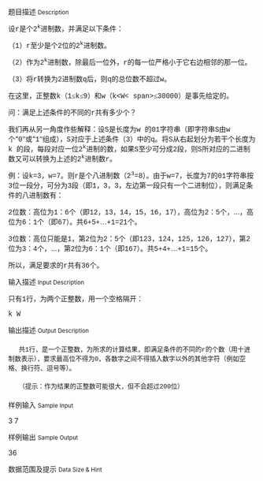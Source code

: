 <div class="panel panel-default">
<div class="area-title">
<span>
题目描述
<small>Description</small>
</span></div>
<div class="panel-body">

<p style=""><span style="">设</span><span style="font-family: Times New Roman,serif;"><span style=""><span><span style="font-family: Courier New,monospace;">r</span></span></span></span><span style="">是个</span><span style="font-family: Times New Roman,serif;"><span style=""><span><span style="font-family: Courier New,monospace;">2</span><sup><span style="font-family: Courier New,monospace;">k</span></sup></span></span></span><span style="">进制数，并满足以下条件：</span></p>
<p style=""><span style="">（</span><span style="font-family: Times New Roman,serif;"><span style=""><span><span style="font-family: Courier New,monospace;">1</span></span></span></span><span style="">）</span><span style="font-family: Times New Roman,serif;"><span style=""><span><span style="font-family: Courier New,monospace;">r</span></span></span></span><span style="">至少是个</span><span style="font-family: Times New Roman,serif;"><span style=""><span><span style="font-family: Courier New,monospace;">2</span></span></span></span><span style="">位的</span><span style="font-family: Times New Roman,serif;"><span style=""><span><span style="font-family: Courier New,monospace;">2</span><sup><span style="font-family: Courier New,monospace;">k</span></sup></span></span></span><span style="">进制数。</span></p>
<p style=""><span style="">（</span><span style="font-family: Times New Roman,serif;"><span style=""><span><span style="font-family: Courier New,monospace;">2</span></span></span></span><span style="">）作为</span><span style="font-family: Times New Roman,serif;"><span style=""><span><span style="font-family: Courier New,monospace;">2</span><sup><span style="font-family: Courier New,monospace;">k</span></sup></span></span></span><span style="">进制数，除最后一位外，</span><span style="font-family: Times New Roman,serif;"><span style=""><span><span style="font-family: Courier New,monospace;">r</span></span></span></span><span style="">的每一位严格小于它右边相邻的那一位。</span></p>
<p style=""><span style="">（</span><span style="font-family: Times New Roman,serif;"><span style=""><span><span style="font-family: Courier New,monospace;">3</span></span></span></span><span style="">）将</span><span style="font-family: Times New Roman,serif;"><span style=""><span><span style="font-family: Courier New,monospace;">r</span></span></span></span><span style="">转换为</span><span style="font-family: Times New Roman,serif;"><span style=""><span><span style="font-family: Courier New,monospace;">2</span></span></span></span><span style="">进制数</span><span style="font-family: Times New Roman,serif;"><span style=""><span><span style="font-family: Courier New,monospace;">q</span></span></span></span><span style="">后，则</span><span style="font-family: Times New Roman,serif;"><span style=""><span><span style="font-family: Courier New,monospace;">q</span></span></span></span><span style="">的总位数不超过</span><span style="font-family: Times New Roman,serif;"><span style=""><span><span style="font-family: Courier New,monospace;">w</span></span></span></span><span style="">。</span></p>
<p style=""><span style="">在这里，正整数</span><span style="font-family: Times New Roman,serif;"><span style=""><span><span style="font-family: Courier New,monospace;">k</span></span></span></span><span style="">（</span><span style="font-family: Times New Roman,serif;"><span style=""><span><span style="font-family: Courier New,monospace;">1</span><span style="">≤</span><span style="font-family: Courier New,monospace;">k</span><span style="">≤</span><span style="font-family: Courier New,monospace;">9</span></span></span></span><span style="">）和</span><span style="font-family: Times New Roman,serif;"><span style=""><span><span style="font-family: Courier New,monospace;">w</span></span></span></span><span style="">（</span><span style="font-family: Times New Roman,serif;"><span style=""><span><span style="font-family: Courier New,monospace;">k&lt;W&lt; span&gt;</span><span style="">≤</span><span style="font-family: Courier New,monospace;">30000</span></span></span></span><span style="">）是事先给定的。</span></p>
<p style=""><span style="">问：满足上述条件的不同的</span><span style="font-family: Times New Roman,serif;"><span style=""><span><span style="font-family: Courier New,monospace;">r</span></span></span></span><span style="">共有多少个？</span></p>
<p style=""><span style="">我们再从另一角度作些解释：设</span><span style="font-family: Times New Roman,serif;"><span style=""><span><span style="font-family: Courier New,monospace;">S</span></span></span></span><span style="">是长度为</span><span style="font-family: Times New Roman,serif;"><span style=""><span><span style="font-family: Courier New,monospace;">w </span></span></span></span><span style="">的</span><span style="font-family: Times New Roman,serif;"><span style=""><span><span style="font-family: Courier New,monospace;">01</span></span></span></span><span style="">字符串（即字符串</span><span style="font-family: Times New Roman,serif;"><span style=""><span><span style="font-family: Courier New,monospace;">S</span></span></span></span><span style="">由</span><span style="font-family: Times New Roman,serif;"><span style=""><span><span style="font-family: Courier New,monospace;">w</span></span></span></span><span style="">个“</span><span style="font-family: Times New Roman,serif;"><span style=""><span><span style="font-family: Courier New,monospace;">0</span><span style="">”</span></span></span></span><span style="">或“</span><span style="font-family: Times New Roman,serif;"><span style=""><span><span style="font-family: Courier New,monospace;">1</span><span style="">”</span></span></span></span><span style="">组成），</span><span style="font-family: Times New Roman,serif;"><span style=""><span><span style="font-family: Courier New,monospace;">S</span></span></span></span><span style="">对应于上述条件（</span><span style="font-family: Times New Roman,serif;"><span style=""><span><span style="font-family: Courier New,monospace;">3</span></span></span></span><span style="">）中的</span><span style="font-family: Times New Roman,serif;"><span style=""><span><span style="font-family: Courier New,monospace;">q</span></span></span></span><span style="">。将</span><span style="font-family: Times New Roman,serif;"><span style=""><span><span style="font-family: Courier New,monospace;">S</span></span></span></span><span style="">从右起划分为若干个长度为</span><span style="font-family: Times New Roman,serif;"><span style=""><span><span style="font-family: Courier New,monospace;">k </span></span></span></span><span style="">的段，每段对应一位</span><span style="font-family: Times New Roman,serif;"><span style=""><span><span style="font-family: Courier New,monospace;">2</span><sup><span style="font-family: Courier New,monospace;">k</span></sup></span></span></span><span style="">进制的数，如果</span><span style="font-family: Times New Roman,serif;"><span style=""><span><span style="font-family: Courier New,monospace;">S</span></span></span></span><span style="">至少可分成</span><span style="font-family: Times New Roman,serif;"><span style=""><span><span style="font-family: Courier New,monospace;">2</span></span></span></span><span style="">段，则</span><span style="font-family: Times New Roman,serif;"><span style=""><span><span style="font-family: Courier New,monospace;">S</span></span></span></span><span style="">所对应的二进制数又可以转换为上述的</span><span style="font-family: Times New Roman,serif;"><span style=""><span><span style="font-family: Courier New,monospace;">2</span><sup><span style="font-family: Courier New,monospace;">k</span></sup></span></span></span><span style="">进制数</span><span style="font-family: Times New Roman,serif;"><span style=""><span><span style="font-family: Courier New,monospace;">r</span></span></span></span><span style="">。</span></p>
<p style=""><span style="">例：设</span><span style="font-family: Times New Roman,serif;"><span style=""><span><span style="font-family: Courier New,monospace;">k=3</span></span></span></span><span style="">，</span><span style="font-family: Times New Roman,serif;"><span style=""><span><span style="font-family: Courier New,monospace;">w=7</span></span></span></span><span style="">。则</span><span style="font-family: Times New Roman,serif;"><span style=""><span><span style="font-family: Courier New,monospace;">r</span></span></span></span><span style="">是个八进制数（</span><span style="font-family: Times New Roman,serif;"><span style=""><span><span style="font-family: Courier New,monospace;">2</span><sup><span style="font-family: Courier New,monospace;">3</span></sup><span style="font-family: Courier New,monospace;">=8</span></span></span></span><span style="">）。由于</span><span style="font-family: Times New Roman,serif;"><span style=""><span><span style="font-family: Courier New,monospace;">w=7</span></span></span></span><span style="">，长度为</span><span style="font-family: Times New Roman,serif;"><span style=""><span><span style="font-family: Courier New,monospace;">7</span></span></span></span><span style="">的</span><span style="font-family: Times New Roman,serif;"><span style=""><span><span style="font-family: Courier New,monospace;">01</span></span></span></span><span style="">字符串按</span><span style="font-family: Times New Roman,serif;"><span style=""><span><span style="font-family: Courier New,monospace;">3</span></span></span></span><span style="">位一段分，可分为</span><span style="font-family: Times New Roman,serif;"><span style=""><span><span style="font-family: Courier New,monospace;">3</span></span></span></span><span style="">段（即</span><span style="font-family: Times New Roman,serif;"><span style=""><span><span style="font-family: Courier New,monospace;">1</span></span></span></span><span style="">，</span><span style="font-family: Times New Roman,serif;"><span style=""><span><span style="font-family: Courier New,monospace;">3</span></span></span></span><span style="">，</span><span style="font-family: Times New Roman,serif;"><span style=""><span><span style="font-family: Courier New,monospace;">3</span></span></span></span><span style="">，左边第一段只有一个二进制位），则满足条件的八进制数有：</span></p>
<p style=""><span style="font-family: Times New Roman,serif;"><span style=""><span><span style="font-family: Courier New,monospace;">2</span></span></span></span><span style="">位数：高位为</span><span style="font-family: Times New Roman,serif;"><span style=""><span><span style="font-family: Courier New,monospace;">1</span></span></span></span><span style="">：</span><span style="font-family: Times New Roman,serif;"><span style=""><span><span style="font-family: Courier New,monospace;">6</span></span></span></span><span style="">个（即</span><span style="font-family: Times New Roman,serif;"><span style=""><span><span style="font-family: Courier New,monospace;">12</span></span></span></span><span style="">，</span><span style="font-family: Times New Roman,serif;"><span style=""><span><span style="font-family: Courier New,monospace;">13</span></span></span></span><span style="">，</span><span style="font-family: Times New Roman,serif;"><span style=""><span><span style="font-family: Courier New,monospace;">14</span></span></span></span><span style="">，</span><span style="font-family: Times New Roman,serif;"><span style=""><span><span style="font-family: Courier New,monospace;">15</span></span></span></span><span style="">，</span><span style="font-family: Times New Roman,serif;"><span style=""><span><span style="font-family: Courier New,monospace;">16</span></span></span></span><span style="">，</span><span style="font-family: Times New Roman,serif;"><span style=""><span><span style="font-family: Courier New,monospace;">17</span></span></span></span><span style="">），高位为</span><span style="font-family: Times New Roman,serif;"><span style=""><span><span style="font-family: Courier New,monospace;">2</span></span></span></span><span style="">：</span><span style="font-family: Times New Roman,serif;"><span style=""><span><span style="font-family: Courier New,monospace;">5</span></span></span></span><span style="">个，…，高位为</span><span style="font-family: Times New Roman,serif;"><span style=""><span><span style="font-family: Courier New,monospace;">6</span></span></span></span><span style="">：</span><span style="font-family: Times New Roman,serif;"><span style=""><span><span style="font-family: Courier New,monospace;">1</span></span></span></span><span style="">个（即</span><span style="font-family: Times New Roman,serif;"><span style=""><span><span style="font-family: Courier New,monospace;">67</span></span></span></span><span style="">）。共</span><span style="font-family: Times New Roman,serif;"><span style=""><span><span style="font-family: Courier New,monospace;">6+5+</span><span style="">…</span><span style="font-family: Courier New,monospace;">+1=21</span></span></span></span><span style="">个。</span></p>
<p style=""><span style="font-family: Times New Roman,serif;"><span style=""><span><span style="font-family: Courier New,monospace;">3</span></span></span></span><span style="">位数：高位只能是</span><span style="font-family: Times New Roman,serif;"><span style=""><span><span style="font-family: Courier New,monospace;">1</span></span></span></span><span style="">，第</span><span style="font-family: Times New Roman,serif;"><span style=""><span><span style="font-family: Courier New,monospace;">2</span></span></span></span><span style="">位为</span><span style="font-family: Times New Roman,serif;"><span style=""><span><span style="font-family: Courier New,monospace;">2</span></span></span></span><span style="">：</span><span style="font-family: Times New Roman,serif;"><span style=""><span><span style="font-family: Courier New,monospace;">5</span></span></span></span><span style="">个（即</span><span style="font-family: Times New Roman,serif;"><span style=""><span><span style="font-family: Courier New,monospace;">123</span></span></span></span><span style="">，</span><span style="font-family: Times New Roman,serif;"><span style=""><span><span style="font-family: Courier New,monospace;">124</span></span></span></span><span style="">，</span><span style="font-family: Times New Roman,serif;"><span style=""><span><span style="font-family: Courier New,monospace;">125</span></span></span></span><span style="">，</span><span style="font-family: Times New Roman,serif;"><span style=""><span><span style="font-family: Courier New,monospace;">126</span></span></span></span><span style="">，</span><span style="font-family: Times New Roman,serif;"><span style=""><span><span style="font-family: Courier New,monospace;">127</span></span></span></span><span style="">），第</span><span style="font-family: Times New Roman,serif;"><span style=""><span><span style="font-family: Courier New,monospace;">2</span></span></span></span><span style="">位为</span><span style="font-family: Times New Roman,serif;"><span style=""><span><span style="font-family: Courier New,monospace;">3</span></span></span></span><span style="">：</span><span style="font-family: Times New Roman,serif;"><span style=""><span><span style="font-family: Courier New,monospace;">4</span></span></span></span><span style="">个，…，第</span><span style="font-family: Times New Roman,serif;"><span style=""><span><span style="font-family: Courier New,monospace;">2</span></span></span></span><span style="">位为</span><span style="font-family: Times New Roman,serif;"><span style=""><span><span style="font-family: Courier New,monospace;">6</span></span></span></span><span style="">：</span><span style="font-family: Times New Roman,serif;"><span style=""><span><span style="font-family: Courier New,monospace;">1</span></span></span></span><span style="">个（即</span><span style="font-family: Times New Roman,serif;"><span style=""><span><span style="font-family: Courier New,monospace;">167</span></span></span></span><span style="">）。共</span><span style="font-family: Times New Roman,serif;"><span style=""><span><span style="font-family: Courier New,monospace;">5+4+</span><span style="">…</span><span style="font-family: Courier New,monospace;">+1=15</span></span></span></span><span style="">个。</span></p>
<p style=""><span style="">所以，满足要求的</span><span style="font-family: Times New Roman,serif;"><span style=""><span><span style="font-family: Courier New,monospace;">r</span></span></span></span><span style="">共有</span><span style="font-family: Times New Roman,serif;"><span style=""><span><span style="font-family: Courier New,monospace;">36</span></span></span></span><span style="">个。</span></p>

</div>
</div>

<div class="panel panel-default">
<div class="area-title">
<span>
输入描述
<small>Input Description</small>
</span></div>
<div class="panel-body">
<p style=""><span style="">只有</span><span style="font-family: Times New Roman,serif;"><span style=""><span><span style="font-family: Courier New,monospace;">1</span></span></span></span><span style="">行，为两个正整数，用一个空格隔开：</span></p>
<p style=""><span style="font-family: Courier New,monospace;"><span style=""><span>k W</span></span></span></p>

</div>
</div>
<div  class="panel panel-default">
<div class="area-title">
<span>
输出描述
<small>Output Description</small>
</span></div>
<div class="panel-body">

<p class="cjk" style="text-indent: 0.56cm; margin-top: 0.49cm; margin-bottom: 0.49cm; widows: 2; orphans: 2;" align="LEFT"><span style="font-family: Times New Roman,serif;"><span style="font-size: small;"><span lang="en-US"><span style="font-family: Courier New,monospace;">共1</span></span></span></span><span style="font-size: small;">行，是一个正整数，为所求的计算结果，即满足条件的不同的</span><span style="font-family: Times New Roman,serif;"><span style="font-size: small;"><span lang="en-US"><span style="font-family: Courier New,monospace;">r</span></span></span></span><span style="font-size: small;">的个数（用十进制数表示），要求最高位不得为</span><span style="font-family: Times New Roman,serif;"><span style="font-size: small;"><span lang="en-US"><span style="font-family: Courier New,monospace;">0</span></span></span></span><span style="font-size: small;">，各数字之间不得插入数字以外的其他字符（例如空格、换行符、逗号等）。</span></p>
<p class="cjk" style="text-indent: 0.56cm; margin-top: 0.49cm; margin-bottom: 0.49cm; widows: 2; orphans: 2;" align="LEFT"><span style="font-size: small;">（提示：作为结果的正整数可能很大，但不会超过</span><span style="font-family: Times New Roman,serif;"><span style="font-size: small;"><span lang="en-US"><span style="font-family: Courier New,monospace;">200</span></span></span></span><span style="font-size: small;">位）</span></p>

</div>
</div>


<div class="panel panel-default">
<div class="area-title">
<span>
样例输入
<small>Sample Input</small>
</span></div>
<div class="panel-body">
<p>3 7</p>

</div>
</div>

<div class="panel panel-default">
<div class="area-title">
<span>
样例输出
<small>Sample Output</small>
</span></div>
<div class="panel-body">
<p>36</p>

</div>
</div>

<div class="panel panel-default">
<div class="area-title">
<span>
数据范围及提示
<small>Data Size & Hint</small>
</span></div>
<div class="panel-body">

</div>
</div>